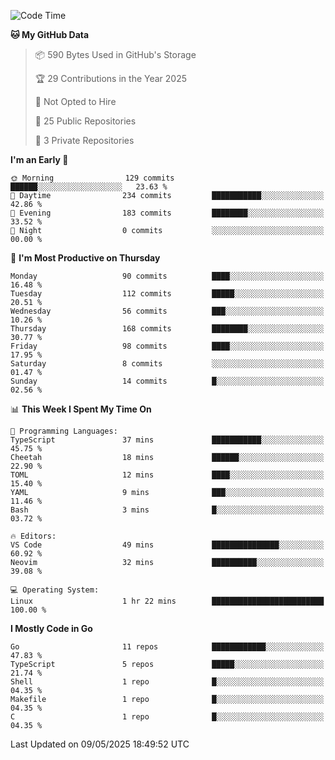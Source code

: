 <!--START_SECTION:waka-->
![Code Time](http://img.shields.io/badge/Code%20Time-1%2C220%20hrs%2043%20mins-blue)

**🐱 My GitHub Data** 

> 📦 590 Bytes Used in GitHub's Storage 
 > 
> 🏆 29 Contributions in the Year 2025
 > 
> 🚫 Not Opted to Hire
 > 
> 📜 25 Public Repositories 
 > 
> 🔑 3 Private Repositories 
 > 
**I'm an Early 🐤** 

```text
🌞 Morning                129 commits         ██████░░░░░░░░░░░░░░░░░░░   23.63 % 
🌆 Daytime                234 commits         ███████████░░░░░░░░░░░░░░   42.86 % 
🌃 Evening                183 commits         ████████░░░░░░░░░░░░░░░░░   33.52 % 
🌙 Night                  0 commits           ░░░░░░░░░░░░░░░░░░░░░░░░░   00.00 % 
```
📅 **I'm Most Productive on Thursday** 

```text
Monday                   90 commits          ████░░░░░░░░░░░░░░░░░░░░░   16.48 % 
Tuesday                  112 commits         █████░░░░░░░░░░░░░░░░░░░░   20.51 % 
Wednesday                56 commits          ███░░░░░░░░░░░░░░░░░░░░░░   10.26 % 
Thursday                 168 commits         ████████░░░░░░░░░░░░░░░░░   30.77 % 
Friday                   98 commits          ████░░░░░░░░░░░░░░░░░░░░░   17.95 % 
Saturday                 8 commits           ░░░░░░░░░░░░░░░░░░░░░░░░░   01.47 % 
Sunday                   14 commits          █░░░░░░░░░░░░░░░░░░░░░░░░   02.56 % 
```


📊 **This Week I Spent My Time On** 

```text
💬 Programming Languages: 
TypeScript               37 mins             ███████████░░░░░░░░░░░░░░   45.75 % 
Cheetah                  18 mins             ██████░░░░░░░░░░░░░░░░░░░   22.90 % 
TOML                     12 mins             ████░░░░░░░░░░░░░░░░░░░░░   15.40 % 
YAML                     9 mins              ███░░░░░░░░░░░░░░░░░░░░░░   11.46 % 
Bash                     3 mins              █░░░░░░░░░░░░░░░░░░░░░░░░   03.72 % 

🔥 Editors: 
VS Code                  49 mins             ███████████████░░░░░░░░░░   60.92 % 
Neovim                   32 mins             ██████████░░░░░░░░░░░░░░░   39.08 % 

💻 Operating System: 
Linux                    1 hr 22 mins        █████████████████████████   100.00 % 
```

**I Mostly Code in Go** 

```text
Go                       11 repos            ████████████░░░░░░░░░░░░░   47.83 % 
TypeScript               5 repos             █████░░░░░░░░░░░░░░░░░░░░   21.74 % 
Shell                    1 repo              █░░░░░░░░░░░░░░░░░░░░░░░░   04.35 % 
Makefile                 1 repo              █░░░░░░░░░░░░░░░░░░░░░░░░   04.35 % 
C                        1 repo              █░░░░░░░░░░░░░░░░░░░░░░░░   04.35 % 
```




 Last Updated on 09/05/2025 18:49:52 UTC
<!--END_SECTION:waka-->
